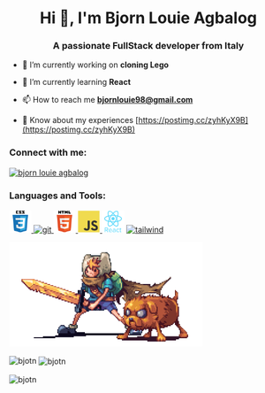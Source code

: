 <h1 align="center">Hi 👋, I'm Bjorn Louie Agbalog</h1>
<h3 align="center">A passionate FullStack developer from Italy</h3>

- 🔭 I’m currently working on **cloning Lego**

- 🌱 I’m currently learning **React**

- 📫 How to reach me **bjornlouie98@gmail.com**

- 📄 Know about my experiences [https://postimg.cc/zyhKyX9B](https://postimg.cc/zyhKyX9B)

<h3 align="left">Connect with me:</h3>
<p align="left">
<a href="https://www.linkedin.com/in/bjorn-louie-agbalog-98204b160/" target="blank"><img align="center" src="https://raw.githubusercontent.com/rahuldkjain/github-profile-readme-generator/master/src/images/icons/Social/linked-in-alt.svg" alt="bjorn louie agbalog" height="30" width="40" /></a>
</p>

<h3 align="left">Languages and Tools:</h3>
<p align="left"> <a href="https://www.w3schools.com/css/" target="_blank" rel="noreferrer"> <img src="https://raw.githubusercontent.com/devicons/devicon/master/icons/css3/css3-original-wordmark.svg" alt="css3" width="40" height="40"/> </a> <a href="https://git-scm.com/" target="_blank" rel="noreferrer"> <img src="https://www.vectorlogo.zone/logos/git-scm/git-scm-icon.svg" alt="git" width="40" height="40"/> </a> <a href="https://www.w3.org/html/" target="_blank" rel="noreferrer"> <img src="https://raw.githubusercontent.com/devicons/devicon/master/icons/html5/html5-original-wordmark.svg" alt="html5" width="40" height="40"/> </a> <a href="https://developer.mozilla.org/en-US/docs/Web/JavaScript" target="_blank" rel="noreferrer"> <img src="https://raw.githubusercontent.com/devicons/devicon/master/icons/javascript/javascript-original.svg" alt="javascript" width="40" height="40"/> </a><img src="https://raw.githubusercontent.com/devicons/devicon/master/icons/react/react-original-wordmark.svg" alt="react" width="40" height="40"/> </a> <a href="https://tailwindcss.com/" target="_blank" rel="noreferrer"> <img src="https://www.vectorlogo.zone/logos/tailwindcss/tailwindcss-icon.svg" alt="tailwind" width="40" height="40"/> </a> </p>
<img src="https://github.com/selimdoyranli/selimdoyranli/blob/master/preview.gif" width="350" />

<p><img align="left" src="https://github-readme-stats.vercel.app/api/top-langs?username=bjotn&show_icons=true&locale=en&layout=compact" alt="bjotn" /></p>

<p>&nbsp;<img align="center" src="https://github-readme-stats.vercel.app/api?username=bjotn&show_icons=true&locale=en" alt="bjotn" /></p>

<p><img align="center" src="https://github-readme-streak-stats.herokuapp.com/?user=bjotn&" alt="bjotn" /></p>
